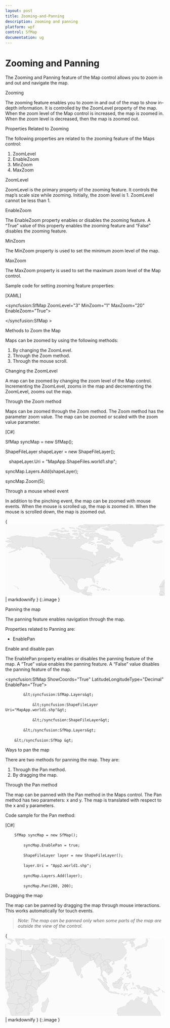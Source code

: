 ```yaml
---
layout: post
title: Zooming-and-Panning
description: zooming and panning
platform: wpf
control: SfMap
documentation: ug
---
```


# Zooming and Panning

The Zooming and Panning feature of the Map control allows you to zoom in and out and navigate the map.

Zooming

The zooming feature enables you to zoom in and out of the map to show in-depth information. It is controlled by the ZoomLevel property of the map. When the zoom level of the Map control is increased, the map is zoomed in. When the zoom level is decreased, then the map is zoomed out.

Properties Related to Zooming

The following properties are related to the zooming feature of the Maps control:

1. ZoomLevel
2. EnableZoom
3. MinZoom
4. MaxZoom

ZoomLevel

ZoomLevel is the primary property of the zooming feature. It controls the map’s scale size while zooming. Initially, the zoom level is 1. ZoomLevel cannot be less than 1.

EnableZoom

The EnableZoom property enables or disables the zooming feature. A “True” value of this property enables the zooming feature and “False” disables the zooming feature.

MinZoom

The MinZoom property is used to set the minimum zoom level of the map. 

MaxZoom

The MaxZoom property is used to set the maximum zoom level of the Map control.

Sample code for setting zooming feature properties:

[XAML]

&lt;syncfusion:SfMap ZoomLevel="3" MinZoom="1" MaxZoom="20" EnableZoom="True"&gt;                

&lt;/syncfusion:SfMap &gt;



Methods to Zoom the Map

Maps can be zoomed by using the following methods:

1. By changing the ZoomLevel.
2. Through the Zoom method.
3. Through the mouse scroll.

Changing the ZoomLevel

A map can be zoomed by changing the zoom level of the Map control. Incrementing the ZoomLevel, zooms in the map and decrementing the ZoomLevel, zooms out the map.

Through the Zoom method

Maps can be zoomed through the Zoom method. The Zoom method has the parameter zoom value. The map can be zoomed or scaled with the zoom value parameter.

[C#]   

   SfMap syncMap = new SfMap();

   ShapeFileLayer shapeLayer = new ShapeFileLayer();

   shapeLayer.Uri = "MapApp.ShapeFiles.world1.shp";

   syncMap.Layers.Add(shapeLayer);

   syncMap.Zoom(5);



Through a mouse wheel event

In addition to the pinching event, the map can be zoomed with mouse events.  When the mouse is scrolled up, the map is zoomed in. When the mouse is scrolled down, the map is zoomed out.

{ ![](Zooming-and-Panning_images/Zooming-and-Panning_img1.png) | markdownify }
{:.image }


Panning the map

The panning feature enables navigation through the map.

Properties related to Panning are:

* EnablePan

Enable and disable pan

The EnablePan property enables or disables the panning feature of the map. A “True” value enables the panning feature. A “False” value disables the panning feature of the map.

&lt;syncfusion:SfMap ShowCoords="True" LatitudeLongitudeType="Decimal" EnablePan="True"&gt;         

            &lt;syncfusion:SfMap.Layers&gt;

                &lt;syncfusion:ShapeFileLayer   Uri="MapApp.world1.shp"&gt;                    

                &lt;/syncfusion:ShapeFileLayer&gt;

            &lt;/syncfusion:SfMap.Layers&gt;

        &lt;/syncfusion:SfMap &gt;



Ways to pan the map

There are two methods for panning the map. They are:

1. Through the Pan method.
2. By dragging the map.

Through the Pan method

The map can be panned with the Pan method in the Maps control. The Pan method has two parameters: x and y.  The map is translated with respect to the x and y parameters.

Code sample for the Pan method:

[C#]   

        SfMap syncMap = new SfMap();

            syncMap.EnablePan = true;

            ShapeFileLayer layer = new ShapeFileLayer();

            layer.Uri = "App2.world1.shp";

            syncMap.Layers.Add(layer);

            syncMap.Pan(200, 200);



Dragging the map

The map can be panned by dragging the map through mouse interactions. This works automatically for touch events.

> _Note: The map can be panned only when some parts of the map are outside the view of the control._

{ ![](Zooming-and-Panning_images/Zooming-and-Panning_img2.png) | markdownify }
{:.image }


